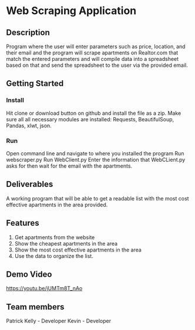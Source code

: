 # Web Scraping Application

## Description
Program where the user will enter parameters such as price, location, and their email and the program will scrape apartments on Realtor.com that match the entered parameters and will compile data into a spreadsheet based on that and send the spreadsheet to the user via the provided email.

## Getting Started
### Install
Hit clone or download button on github and install the file as a zip.
Make sure all all necessary modules are installed: Requests, BeautifulSoup, Pandas, xlwt, json.
### Run
Open command line and navigate to where you installed the program
Run webscraper.py
Run WebClient.py
Enter the information that WebCLient.py asks for then wait for the email with the apartments.

## Deliverables

A working program that will be able to get a readable list with the most cost effective apartments in the area provided.

## Features 
1. Get apartments from the website
2. Show the cheapest apartments in the area
3. Show the most cost effective apartments in the area
4. Use the data to organize the list.

## Demo Video
https://youtu.be/jUMTm8T_nAo

## Team members

Patrick Kelly - Developer 
Kevin - Developer 
